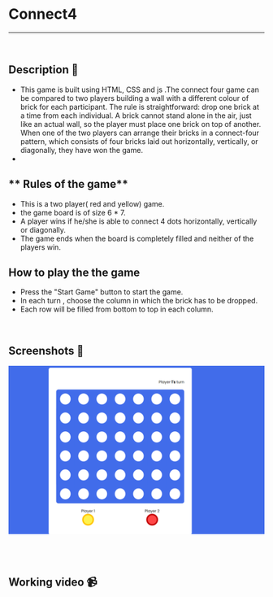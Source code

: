 # **Connect4** 

---

<br>

## **Description 📃**
- This game is built using HTML, CSS and js .The connect four game can be compared to two players building a wall with a different colour of brick for each participant. The rule is straightforward: drop one brick at a time from each individual. A brick cannot stand alone in the air, just like an actual wall, so the player must place one brick on top of another. When one of the two players can arrange their bricks in a connect-four pattern, which consists of four bricks laid out horizontally, vertically, or diagonally, they have won the game.
- 


## ** Rules of the game**
- This is a two player( red and yellow) game.
- the game board is of size 6 * 7.
- A player wins if he/she is able to connect 4 dots horizontally, vertically or diagonally.
- The game ends when the board is completely filled and neither of the players win.

## **How to play the  the game**
- Press the "Start Game" button to start the game.
- In each turn , choose the column in which the brick has to be dropped.
- Each row will be filled from bottom to top in each column.


<br>

## **Screenshots 📸**
![image](../../assets/images/Connect4.png)

<br>



<br>

## **Working video 📹**
<!-- add your working video over here -->